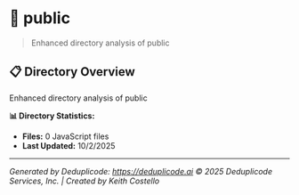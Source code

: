 # 📁 public

> Enhanced directory analysis of public

## 📋 Directory Overview

Enhanced directory analysis of public

**📊 Directory Statistics:**
- **Files:** 0 JavaScript files
- **Last Updated:** 10/2/2025

---

*Generated by Deduplicode: https://deduplicode.ai*
*© 2025 Deduplicode Services, Inc. | Created by Keith Costello*
